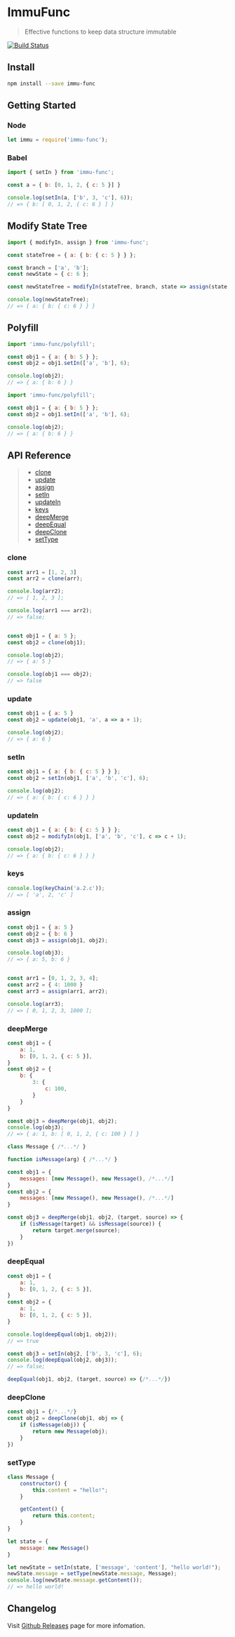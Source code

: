ImmuFunc
========

> Effective functions to keep data structure immutable

[![Build Status](https://travis-ci.org/clitetailor/immu-func.svg?branch=master)](https://travis-ci.org/clitetailor/immu-func)

Install
-------

```bash
npm install --save immu-func
```

Getting Started
---------------

### Node

```javascript
let immu = require('immu-func');
```

### Babel

```javascript
import { setIn } from 'immu-func';

const a = { b: [0, 1, 2, { c: 5 }] }

console.log(setIn(a, ['b', 3, 'c'], 6));
// => { b: [ 0, 1, 2, { c: 6 } ] }
```

Modify State Tree
-----------------

```javascript
import { modifyIn, assign } from 'immu-func';

const stateTree = { a: { b: { c: 5 } } };

const branch = ['a', 'b'];
const newState = { c: 6 };

const newStateTree = modifyIn(stateTree, branch, state => assign(state, newState));

console.log(newStateTree);
// => { a: { b: { c: 6 } } }
```

Polyfill
--------

```javascript
import 'immu-func/polyfill';

const obj1 = { a: { b: 5 } };
const obj2 = obj1.setIn(['a', 'b'], 6);

console.log(obj2);
// => { a: { b: 6 } }
```

```javascript
import 'immu-func/polyfill';

const obj1 = { a: { b: 5 } };
const obj2 = obj1.setIn(['a', 'b'], 6);

console.log(obj2);
// => { a: { b: 6 } }
```

API Reference
-------------

> - [clone](#clone)
> - [update](#update)
> - [assign](#assign)
> - [setIn](#setin)
> - [updateIn](#updatein)
> - [keys](#keys)
> - [deepMerge](#deepmerge)
> - [deepEqual](#deepequal)
> - [deepClone](#deepclone)
> - [setType](#settype)


### clone

```javascript
const arr1 = [1, 2, 3]
const arr2 = clone(arr);

console.log(arr2);
// => [ 1, 2, 3 ];

console.log(arr1 === arr2);
// => false;


const obj1 = { a: 5 };
const obj2 = clone(obj1);

console.log(obj2);
// => { a: 5 }

console.log(obj1 === obj2);
// => false
```

### update

```javascript
const obj1 = { a: 5 }
const obj2 = update(obj1, 'a', a => a + 1);

console.log(obj2);
// => { a: 6 }
```

### setIn

```javascript
const obj1 = { a: { b: { c: 5 } } };
const obj2 = setIn(obj1, ['a', 'b', 'c'], 6);

console.log(obj2);
// => { a: { b: { c: 6 } } }
```

### updateIn

```javascript
const obj1 = { a: { b: { c: 5 } } };
const obj2 = modifyIn(obj1, ['a', 'b', 'c'], c => c + 1);

console.log(obj2);
// => { a: { b: { c: 6 } } }
```

### keys

```javascript
console.log(keyChain('a.2.c'));
// => [ 'a', 2, 'c' ]
```

### assign

```javascript
const obj1 = { a: 5 }
const obj2 = { b: 6 }
const obj3 = assign(obj1, obj2);

console.log(obj3);
// => { a: 5, b: 6 }


const arr1 = [0, 1, 2, 3, 4];
const arr2 = { 4: 1000 }
const arr3 = assign(arr1, arr2);

console.log(arr3);
// => [ 0, 1, 2, 3, 1000 ];
```

### deepMerge

```javascript
const obj1 = {
	a: 1,
	b: [0, 1, 2, { c: 5 }],
}
const obj2 = {
	b: {
		3: {
			c: 100,
		}
	}
}

const obj3 = deepMerge(obj1, obj2);
console.log(obj3);
// => { a: 1, b: [ 0, 1, 2, { c: 100 } ] }
```

```javascript
class Message { /*...*/ }

function isMessage(arg) { /*...*/ }

const obj1 = {
	messages: [new Message(), new Message(), /*...*/]
}
const obj2 = {
	messages: [new Message(), new Message(), /*...*/]
}

const obj3 = deepMerge(obj1, obj2, (target, source) => {
	if (isMessage(target) && isMessage(source)) {
		return target.merge(source);
	}
})
```

### deepEqual

```javascript
const obj1 = {
	a: 1,
	b: [0, 1, 2, { c: 5 }],
}
const obj2 = {
	a: 1,
	b: [0, 1, 2, { c: 5 }],
}

console.log(deepEqual(obj1, obj2));
// => true

const obj3 = setIn(obj2, ['b', 3, 'c'], 6);
console.log(deepEqual(obj2, obj3));
// => false;

deepEqual(obj1, obj2, (target, source) => {/*...*/})
```

### deepClone

```javascript
const obj1 = {/*...*/}
const obj2 = deepClone(obj1, obj => {
	if (isMessage(obj)) {
		return new Message(obj);
	}
})
```

### setType

```javascript
class Message {
	constructor() {
		this.content = "hello!";
	}

	getContent() {
		return this.content;
	}
}

let state = {
	message: new Message()
}

let newState = setIn(state, ['message', 'content'], "hello world!");
newState.message = setType(newState.message, Message);
console.log(newState.message.getContent());
// => hello world!
```

Changelog
---------

Visit [Github Releases](https://github.com/clitetailor/immu-func/releases) page for more infomation.